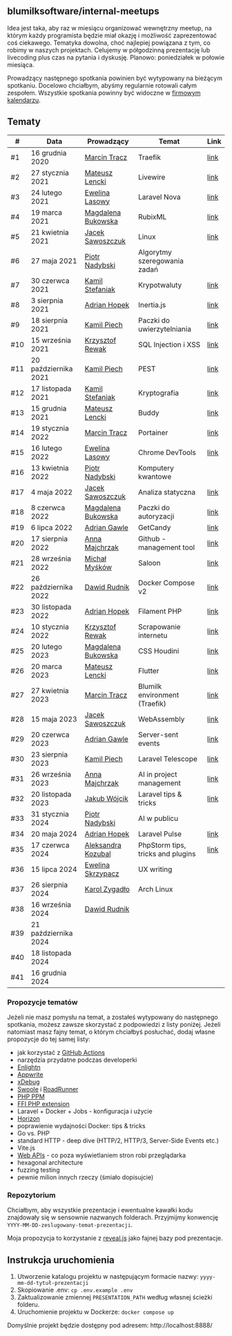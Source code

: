 ## blumilksoftware/internal-meetups
Idea jest taka, aby raz w miesiącu organizować wewnętrzny meetup, na którym każdy programista będzie miał okazję i możliwość zaprezentować coś ciekawego. Tematyka dowolna, choć najlepiej powiązana z tym, co robimy w naszych projektach. Celujemy w półgodzinną prezentację lub livecoding plus czas na pytania i dyskusję. Planowo: poniedziałek w połowie miesiąca.

Prowadzący następnego spotkania powinien być wytypowany na bieżącym spotkaniu. Docelowo chciałbym, abyśmy regularnie rotowali całym zespołem. Wszystkie spotkania powinny być widoczne w [firmowym kalendarzu](https://calendar.google.com/calendar/embed?src=c_6sb1ta5l4qspfdors4gc57fo94%40group.calendar.google.com&ctz=Europe%2FWarsaw).

## Tematy
| #   | Data                 | Prowadzący                                                 | Temat                             | Link                                                                                                          |
|-----|----------------------|------------------------------------------------------------|-----------------------------------|---------------------------------------------------------------------------------------------------------------|
| #1  | 16 grudnia 2020      | [Marcin Tracz](https://github.com/mtracz)                  | Traefik                           | [link](https://github.com/blumilksoftware/internal-meetups/tree/main/2020-12-16-traefik)                      |
| #2  | 27 stycznia 2021     | [Mateusz Lencki](https://github.com/mlencki)               | Livewire                          | [link](https://github.com/blumilksoftware/internal-meetups/tree/main/2021-01-27-livewire)                     |
| #3  | 24 lutego 2021       | [Ewelina Lasowy](https://github.com/EwelinaLasowy)         | Laravel Nova                      | [link](https://github.com/blumilksoftware/internal-meetups/tree/main/2021-02-24-laravel-nova)                 |
| #4  | 19 marca 2021        | [Magdalena Bukowska](https://github.com/mbukowska)         | RubixML                           | [link](https://github.com/blumilksoftware/internal-meetups/tree/main/2021-03-19-rubixml)                      |
| #5  | 21 kwietnia 2021     | [Jacek Sawoszczuk](https://github.com/jsawo)               | Linux                             | [link](https://github.com/blumilksoftware/internal-meetups/tree/main/2021-04-21-linux)                        |
| #6  | 27 maja 2021         | [Piotr Nadybski](https://github.com/nadybski)              | Algorytmy szeregowania zadań      |                                                                                                               |
| #7  | 30 czerwca 2021      | [Kamil Stefaniak](https://github.com/husskade)             | Krypotwaluty                      | [link](https://github.com/blumilksoftware/internal-meetups/tree/main/2021-06-30-cryptocurrencies)             |
| #8  | 3 sierpnia 2021      | [Adrian Hopek](https://github.com/Baakoma)                 | Inertia.js                        | [link](https://github.com/blumilksoftware/internal-meetups/tree/main/2021-08-03-inertia)                      |
| #9  | 18 sierpnia 2021     | [Kamil Piech](https://github.com/kamilpiech97)             | Paczki do uwierzytelniania        | [link](https://github.com/blumilksoftware/internal-meetups/tree/main/2021-08-18-laravel-auth)                 |
| #10 | 15 września 2021     | [Krzysztof Rewak](https://github.com/krzysztofrewak)       | SQL Injection i XSS               | [link](https://github.com/blumilksoftware/internal-meetups/tree/main/2021-09-15-web-security)                 |
| #11 | 20 października 2021 | [Kamil Piech](https://github.com/kamilpiech97)             | PEST                              | [link](https://github.com/blumilksoftware/internal-meetups/tree/main/2021-10-20-pest)                         |
| #12 | 17 listopada 2021    | [Kamil Stefaniak](https://github.com/husskade)             | Kryptografia                      | [link](https://github.com/blumilksoftware/internal-meetups/tree/main/2021-11-17-cryptography)                 |
| #13 | 15 grudnia 2021      | [Mateusz Lencki](https://github.com/mlencki)               | Buddy                             | [link](https://github.com/blumilksoftware/internal-meetups/tree/main/2021-12-15-buddy)                        |
| #14 | 19 stycznia 2022     | [Marcin Tracz](https://github.com/mtracz)                  | Portainer                         | [link](https://github.com/blumilksoftware/internal-meetups/tree/main/2022-01-19-portainer)                    |
| #15 | 16 lutego 2022       | [Ewelina Lasowy](https://github.com/EwelinaLasowy)         | Chrome DevTools                   | [link](https://github.com/blumilksoftware/internal-meetups/tree/main/2022-02-16-chrome-devtools)              |
| #16 | 13 kwietnia 2022     | [Piotr Nadybski](https://github.com/nadybski)              | Komputery kwantowe                |                                                                                                               |
| #17 | 4 maja 2022          | [Jacek Sawoszczuk](https://github.com/jsawo)               | Analiza statyczna                 | [link](https://github.com/blumilksoftware/internal-meetups/tree/main/2022-05-04-static-analysis)              |
| #18 | 8 czerwca 2022       | [Magdalena Bukowska](https://github.com/mbukowska)         | Paczki do autoryzacji             | [link](https://github.com/blumilksoftware/internal-meetups/tree/main/2022-06-08-laravel-authorization)        |
| #19 | 6 lipca 2022         | [Adrian Gawle](https://github.com/agawle)                  | GetCandy                          | [link](https://github.com/blumilksoftware/internal-meetups/tree/main/2022-07-06-get-candy)                    |
| #20 | 17 sierpnia 2022     | [Anna Majchrzak](https://github.com/Letha0)                | Github - management tool          | [link](https://github.com/blumilksoftware/internal-meetups/tree/main/2022-08-17-github-management-tool)       |
| #21 | 28 września 2022     | [Michał Myśków](https://github.com/MichalMyskow)           | Saloon                            | [link](https://github.com/blumilksoftware/internal-meetups/tree/main/2022-09-28-saloon)                       |
| #22 | 26 października 2022 | [Dawid Rudnik](https://github.com/dawidrudnik)             | Docker Compose v2                 | [link](https://github.com/blumilksoftware/internal-meetups/tree/main/2022-10-26-docker-compose-v2)            |
| #23 | 30 listopada 2022    | [Adrian Hopek](https://github.com/Baakoma)                 | Filament PHP                      | [link](https://github.com/blumilksoftware/internal-meetups/tree/main/2022-11-30-filament-php)                 |
| #24 | 10 stycznia 2022     | [Krzysztof Rewak](https://github.com/krzysztofrewak)       | Scrapowanie internetu             | [link](https://github.com/blumilksoftware/internal-meetups/tree/main/2023-01-10-webscrapping)                 |
| #25 | 20 lutego 2023       | [Magdalena Bukowska](https://github.com/mbukowska)         | CSS Houdini                       | [link](https://github.com/blumilksoftware/internal-meetups/tree/main/2023-02-28-css-houdini)                  |
| #26 | 20 marca 2023        | [Mateusz Lencki](https://github.com/mlencki)               | Flutter                           | [link](https://github.com/blumilksoftware/internal-meetups/tree/main/2023-03-20-flutter)                      |
| #27 | 27 kwietnia 2023     | [Marcin Tracz](https://github.com/mtracz)                  | Blumilk environment (Traefik)     | [link](https://github.com/blumilksoftware/internal-meetups/tree/main/2023-04-27-blumilk-environment-traefik)  |
| #28 | 15 maja 2023         | [Jacek Sawoszczuk](https://github.com/jsawo)               | WebAssembly                       | [link](https://github.com/blumilksoftware/internal-meetups/tree/main/2023-05-16-webassembly)                  |
| #29 | 20 czerwca 2023      | [Adrian Gawle](https://github.com/agawle)                  | Server-sent events                | [link](https://github.com/blumilksoftware/internal-meetups/tree/main/2023-06-20-server-sent-events)           |
| #30 | 23 sierpnia 2023     | [Kamil Piech](https://github.com/kamilpiech97)             | Laravel Telescope                 | [link](https://github.com/blumilksoftware/internal-meetups/tree/main/2023-08-23-telescope)                    |
| #31 | 26 września 2023     | [Anna Majchrzak](https://github.com/Letha0)                | AI in project management          | [link](https://github.com/blumilksoftware/internal-meetups/tree/main/2023-09-26-ai-in-project-management)     |
| #32 | 20 listopada 2023    | [Jakub Wójcik](https://github.com/vojcc)                   | Laravel tips & tricks             | [link](https://github.com/blumilksoftware/internal-meetups/tree/main/2023-11-20-laravel-tips-and-tricks)      |
| #33 | 31 stycznia 2024     | [Piotr Nadybski](https://github.com/nadybski)              | AI w publicu                      |                                                                                                               |
| #34 | 20 maja 2024         | [Adrian Hopek](https://github.com/Baakoma)                 | Laravel Pulse                     | [link](https://github.com/blumilksoftware/internal-meetups/tree/main/2024-05-20-laravel-pulse)                |
| #35 | 17 czerwca 2024      | [Aleksandra Kozubal](https://github.com/AleksandraKozubal) | PhpStorm tips, tricks and plugins | [link](https://github.com/blumilksoftware/internal-meetups/tree/main/2024-06-17-phpstorm-tips-tricks-plugins) |
| #36 | 15 lipca 2024        | [Ewelina Skrzypacz](https://github.com/EwelinaSkrzypacz)   | UX writing                        |                                                                                                               |
| #37 | 26 sierpnia 2024     | [Karol Zygadło](https://github.com/KarolZygadlo)           | Arch Linux                        |                                                                                                               |
| #38 | 16 września 2024     | [Dawid Rudnik](https://github.com/dawidrudnik)             |                                   |                                                                                                               |
| #39 | 21 października 2024 |                                                            |                                   |                                                                                                               |
| #40 | 18 listopada 2024    |                                                            |                                   |                                                                                                               |
| #41 | 16 grudnia 2024      |                                                            |                                   |                                                                                                               |

### Propozycje tematów
Jeżeli nie masz pomysłu na temat, a zostałeś wytypowany do następnego spotkania, możesz zawsze skorzystać z podpowiedzi z listy poniżej. Jeżeli natomiast masz fajny temat, o którym chciałbyś posłuchać, dodaj własne propozycje do tej samej listy:
* jak korzystać z [GitHub Actions](https://github.com/features/actions)
* narzędzia przydatne podczas developerki
* [Enlightn](https://www.laravel-enlightn.com)
* [Appwrite](https://appwrite.io/)
* [xDebug](https://xdebug.org/)
* [Swoole](https://www.swoole.co.uk/) i [RoadRunner](https://roadrunner.dev/)
* [PHP PPM](https://github.com/php-pm/php-pm)
* [FFI PHP extension](https://www.php.net/manual/en/book.ffi.php)
* Laravel + Docker + Jobs - konfiguracja i użycie
* [Horizon](https://laravel.com/docs/8.x/horizon)
* poprawienie wydajności Docker: tips & tricks
* Go vs. PHP
* standard HTTP - deep dive (HTTP/2, HTTP/3, Server-Side Events etc.)
* Vite.js
* [Web APIs](https://developer.mozilla.org/en-US/docs/Web/API) - co poza wyświetlaniem stron robi przeglądarka
* hexagonal architecture
* fuzzing testing
* pewnie milion innych rzeczy (śmiało dopisujcie)

### Repozytorium
Chciałbym, aby wszystkie prezentacje i ewentualne kawałki kodu znajdowały się w sensownie nazwanych folderach. Przyjmijmy konwencję `YYYY-MM-DD-zeslugowany-temat-prezentacji`.

Moja propozycja to korzystanie z [reveal.js](https://revealjs.com/) jako fajnej bazy pod prezentacje.

## Instrukcja uruchomienia

1. Utworzenie katalogu projektu w następującym formacie nazwy: `yyyy-mm-dd-tytuł-prezentacji`
1. Skopiowanie .env: `cp .env.example .env`
1. Zaktualizowanie zmiennej `PRESENTATION_PATH` według własnej ścieżki folderu.
1. Uruchomienie projektu w Dockerze: `docker compose up`

Domyślnie projekt będzie dostępny pod adresem: http://localhost:8888/
